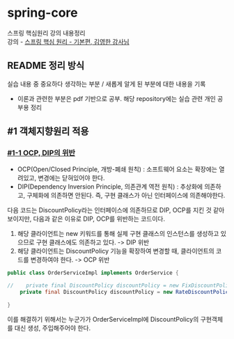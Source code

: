 # spring-core               
스프링 핵심원리 강의 내용정리                    
강의 - [스프링 핵심 원리 - 기본편, 김영한 강사님](https://www.inflearn.com/course/%EC%8A%A4%ED%94%84%EB%A7%81-%ED%95%B5%EC%8B%AC-%EC%9B%90%EB%A6%AC-%EA%B8%B0%EB%B3%B8%ED%8E%B8/dashboard)                            

## README 정리 방식                 
실습 내용 중 중요하다 생각하는 부분 / 새롭게 알게 된 부분에 대한 내용을 기록       
* 이론과 관련한 부분은 pdf 기반으로 공부. 해당 repository에는 실습 관련 개인 공부용 정리              

## #1 객체지향원리 적용               

### [#1-1 OCP, DIP의 위반](https://github.com/HunSeongPark/spring-core/commit/9e0f545d1fdb3bad89371f7802b34cd6d8380193)             
- OCP(Open/Closed Principle, 개방-폐쇄 원칙) : 소프트웨어 요소는 확장에는 열려있고, 변경에는 닫혀있어야 한다.          
- DIP(Dependency Inversion Principle, 의존관계 역전 원칙) : 추상화에 의존하고, 구체화에 의존하면 안된다. 즉, 구현 클래스가 아닌 인터페이스에 의존해야한다.          

다음 코드는 DiscountPolicy라는 인터페이스에 의존하므로 DIP, OCP를 지킨 것 같아보이지만, 다음과 같은 이유로 DIP, OCP를 위반하는 코드이다.
1. 해당 클라이언트는 new 키워드를 통해 실제 구현 클래스의 인스턴스를 생성하고 있으므로 구현 클래스에도 의존하고 있다. -> DIP 위반                 
2. 해당 클라이언트는 DiscountPolicy 기능을 확장하여 변경할 때, 클라이언트의 코드를 변경하여야 한다. -> OCP 위반

```java
public class OrderServiceImpl implements OrderService {

//    private final DiscountPolicy discountPolicy = new FixDiscountPolicy();
    private final DiscountPolicy discountPolicy = new RateDiscountPolicy();
    
}
```               
이를 해결하기 위해서는 누군가가 OrderServiceImpl에 DiscountPolicy의 구현객체를 대신 생성, 주입해주어야 한다.           



